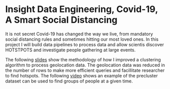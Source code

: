 # Insight Data Engineering, Covid-19, A Smart Social Distancing

It is not secret Covid-19 has changed the way we live, from mandatory social distancing rules and sometimes hitting our most loved ones. In this project I will build data pipelines to process data and allow scientis discover HOTSTPOTS and investigate people gathering at large events.


The following [slides](https://docs.google.com/presentation/d/1e2P15HbtsJ3QiQXl0H0nv10ulYOfAeWvLBiVEU1aJ9k/edit#slide=id.g6b20e22304_0_78) show the methodology of how I improved a clustering algorithm to process geolocation data. The geolocation data was reduced in the number of rows to make more efficient queries and facillitate researcher to find hotspots. The following [video](https://www.youtube.com/watch?v=GkZULZxcC10) shows an example of the precluster dataset can be used to find groups of people at a given time.
